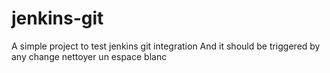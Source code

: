 # jenkins-git
A simple project to test jenkins git integration
And it should be triggered by any change
nettoyer un espace blanc

